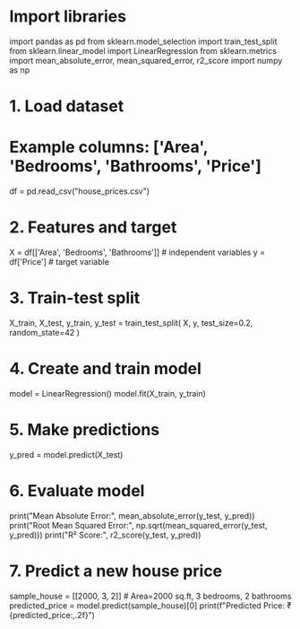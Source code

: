 # Import libraries
import pandas as pd
from sklearn.model_selection import train_test_split
from sklearn.linear_model import LinearRegression
from sklearn.metrics import mean_absolute_error, mean_squared_error, r2_score
import numpy as np

# 1. Load dataset
# Example columns: ['Area', 'Bedrooms', 'Bathrooms', 'Price']
df = pd.read_csv("house_prices.csv")

# 2. Features and target
X = df[['Area', 'Bedrooms', 'Bathrooms']]  # independent variables
y = df['Price']  # target variable

# 3. Train-test split
X_train, X_test, y_train, y_test = train_test_split(
    X, y, test_size=0.2, random_state=42
)

# 4. Create and train model
model = LinearRegression()
model.fit(X_train, y_train)

# 5. Make predictions
y_pred = model.predict(X_test)

# 6. Evaluate model
print("Mean Absolute Error:", mean_absolute_error(y_test, y_pred))
print("Root Mean Squared Error:", np.sqrt(mean_squared_error(y_test, y_pred)))
print("R² Score:", r2_score(y_test, y_pred))

# 7. Predict a new house price
sample_house = [[2000, 3, 2]]  # Area=2000 sq.ft, 3 bedrooms, 2 bathrooms
predicted_price = model.predict(sample_house)[0]
print(f"Predicted Price: ₹{predicted_price:,.2f}")
